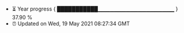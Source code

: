 - ⏳ Year progress { ███████████▁▁▁▁▁▁▁▁▁▁▁▁▁▁▁▁▁▁▁ } 37.90 %
- ⏰ Updated on Wed, 19 May 2021 08:27:34 GMT

